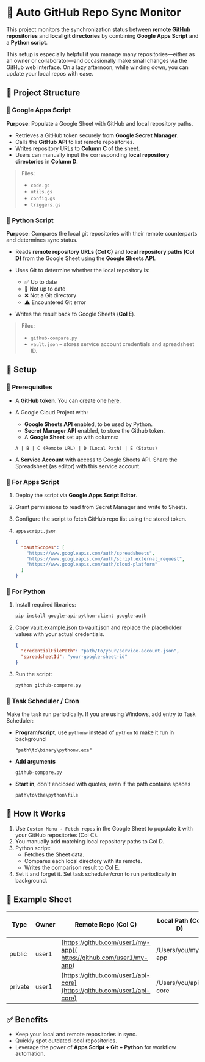 # 🔄 Auto GitHub Repo Sync Monitor

This project monitors the synchronization status between **remote GitHub repositories** and **local git directories** by combining **Google Apps Script** and a **Python script**.

This setup is especially helpful if you manage many repositories—either as an owner or collaborator—and occasionally make small changes via the GitHub web interface. On a lazy afternoon, while winding down, you can update your local repos with ease.


## 📁 Project Structure

### 🔷 Google Apps Script

**Purpose**: Populate a Google Sheet with GitHub and local repository paths.

* Retrieves a GitHub token securely from **Google Secret Manager**.
* Calls the **GitHub API** to list remote repositories.
* Writes repository URLs to **Column C** of the sheet.
* Users can manually input the corresponding **local repository directories** in **Column D**.

> Files:
>
> * `code.gs`
> * `utils.gs`
> * `config.gs`
> * `triggers.gs`


### 🐍 Python Script

**Purpose**: Compares the local git repositories with their remote counterparts and determines sync status.

* Reads **remote repository URLs (Col C)** and **local repository paths (Col D)** from the Google Sheet using the **Google Sheets API**.
* Uses Git to determine whether the local repository is:

  * ✅ Up to date
  * 🔄 Not up to date
  * ❌ Not a Git directory
  * ⚠️ Encountered Git error
* Writes the result back to Google Sheets (**Col E**).

> Files:
>
> * `github-compare.py`
> * `vault.json` – stores service account credentials and spreadsheet ID.


## 🧪 Setup

### 📌 Prerequisites

* A **GitHub token**. You can create one [here](https://github.com/settings/tokens).
* A Google Cloud Project with:

  * **Google Sheets API** enabled, to be used by Python.
  * **Secret Manager API** enabled, to store the Github token.
  * A **Google Sheet** set up with columns:

  ```text
  A | B | C (Remote URL) | D (Local Path) | E (Status)
  ```
* A **Service Account** with access to Google Sheets API. Share the Spreadsheet (as editor) with this service account.

### 🔹 For Apps Script

1. Deploy the script via **Google Apps Script Editor**.
2. Grant permissions to read from Secret Manager and write to Sheets.
3. Configure the script to fetch GitHub repo list using the stored token.
4. `appsscript.json`

    ```json
    {
      "oauthScopes": [
        "https://www.googleapis.com/auth/spreadsheets",
        "https://www.googleapis.com/auth/script.external_request",
        "https://www.googleapis.com/auth/cloud-platform"
      ]
    }
    ```

### 🔸 For Python

1. Install required libraries:

   ```bash
   pip install google-api-python-client google-auth
   ```

2. Copy vault.example.json to vault.json and replace the placeholder values with your actual credentials.

   ```json
   {
     "credentialFilePath": "path/to/your/service-account.json",
     "spreadsheetId": "your-google-sheet-id"
   }
   ```

3. Run the script:

   ```bash
   python github-compare.py
   ```


### 🔹 Task Scheduler / Cron

Make the task run periodically. If you are using Windows, add entry to Task Scheduler:

  * **Program/script**, use `pythonw` instead of `python` to make it run in background
      ```text
      "path\to\binary\pythonw.exe"
      ```
  * **Add arguments**
      ```text
      github-compare.py
      ```
  * **Start in**, don't enclosed with quotes, even if the path contains spaces
      ```text
      path\to\the\python\file
      ```


## 🧠 How It Works

1. Use `Custom Menu → Fetch repos` in the Google Sheet to populate it with your GitHub repositories (Col C).
2. You manually add matching local repository paths to Col D.
3. Python script:
   * Fetches the Sheet data.
   * Compares each local directory with its remote.
   * Writes the comparison result to Col E.
4. Set it and forget it. Set task scheduler/cron to run periodically in background.


## 📓 Example Sheet

| Type      | Owner | Remote Repo (Col C)                                                    | Local Path (Col D)  | Status (Col E)    |
| --------- | ----- | ---------------------------------------------------------------------- | ------------------- | ----------------- |
| public    | user1 | [https://github.com/user1/my-app](  https://github.com/user1/my-app)   | /Users/you/my-app   | ✅ Up to date     |
| private   | user1 | [https://github.com/user1/api-core](https://github.com/user1/api-core) | /Users/you/api-core | 🔄 Not up to date |


## ✅ Benefits

* Keep your local and remote repositories in sync.
* Quickly spot outdated local repositories.
* Leverage the power of **Apps Script + Git + Python** for workflow automation.
